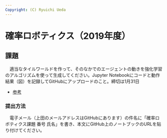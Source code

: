 ```yaml
---
Copyright: (C) Ryuichi Ueda
---
```


# 確率ロボティクス（2019年度）

## 課題


　適当なタイルワールドを作って、そのなかでのエージェントの動きを強化学習のアルゴリズムを使って生成してください。Jupyter Notebookにコードと動作結果（図）を記録してGitHubにアップロードのこと。締切は1月31日

* [参考](https://github.com/ryuichiueda/probrobo2017/blob/master/09.ipynb)

### 提出方法

　電子メール（上田のメールアドレスはGitHubにあります）の件名に「確率ロボティクス課題 番号 氏名」を書き、本文にGitHub上のノートブックのURLを貼り付けてください。


